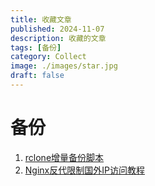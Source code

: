 ```yaml
---
title: 收藏文章
published: 2024-11-07
description: 收藏的文章
tags: [备份]
category: Collect
image: ./images/star.jpg
draft: false
---
```

# 备份
1. [rclone增量备份脚本](https://www.nodeseek.com/post-182756-1)
2. [Nginx反代限制国外IP访问教程](https://github.com/kekylin/Debian-HomeNAS/blob/main/Docs/Nginx%E5%8F%8D%E4%BB%A3%E9%99%90%E5%88%B6%E5%9B%BD%E5%A4%96IP%E8%AE%BF%E9%97%AE%E6%95%99%E7%A8%8B.md)